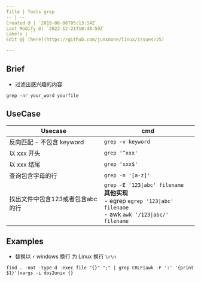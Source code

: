 ```yaml
---
Title | Tools grep
-- | --
Created @ | `2019-08-06T05:13:14Z`
Last Modify @| `2022-12-21T10:48:59Z`
Labels | ``
Edit @| [here](https://github.com/junxnone/linux/issues/25)

---
```

## Brief
- 过滤出感兴趣的内容

```
grep -nr your_word yourfile
```
## UseCase

Usecase | cmd
-- | --
反向匹配 - 不包含 keyword | `grep -v keyword`
以 xxx 开头 | `grep '^xxx'`
以 xxx 结尾 | `grep 'xxx$'`
查询包含字母的行 | `grep -n '[a-z]'`
找出文件中包含123或者包含abc的行 | `grep -E '123\|abc' filename`<br>**其他实现**<br> - egrep `egrep '123\|abc' filename`<br> - awk `awk '/123\|abc/' filename`



## Examples 

- 替换以 `r` windows 换行 为 Linux 换行 `\r\n`
```
find . -not -type d -exec file "{}" ";" | grep CRLF|awk -F ':' '{print $1}'|xargs -i dos2unix {}
```

